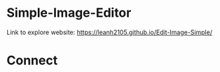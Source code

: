 # Simple-Image-Editor
Link to explore website: https://leanh2105.github.io/Edit-Image-Simple/
# Connect